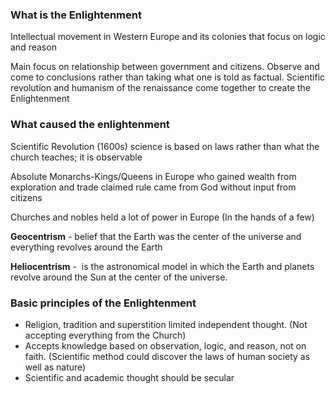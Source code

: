### What is the Enlightenment 
Intellectual movement in Western Europe and its colonies that focus on logic and reason 

Main focus on relationship between government and citizens. Observe and come to conclusions rather than taking what one is told as factual. Scientific revolution and humanism of the renaissance come together to create the Enlightenment

### What caused the enlightenment
Scientific Revolution (1600s) science is based on laws rather than what the church teaches; it is observable

Absolute Monarchs-Kings/Queens in Europe who gained wealth from exploration and trade claimed rule came from God without input from citizens

Churches and nobles held a lot of power in Europe (In the hands of a few)

**Geocentrism** - belief that the Earth was the center of the universe and everything revolves around the Earth

**Heliocentrism** -  is the astronomical model in which the Earth and planets revolve around the Sun at the center of the universe.

### Basic principles of the Enlightenment 
* Religion, tradition and superstition limited independent thought. (Not accepting everything from the Church)
* Accepts knowledge based on observation, logic, and reason, not on faith. (Scientific method could discover the laws of human society as well as nature)
* Scientific and academic thought should be secular
